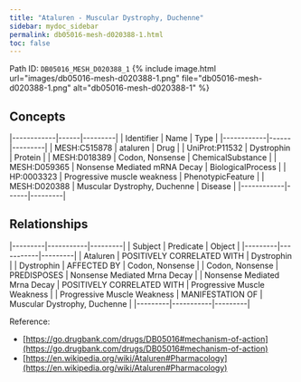 ```yaml
---
title: "Ataluren - Muscular Dystrophy, Duchenne"
sidebar: mydoc_sidebar
permalink: db05016-mesh-d020388-1.html
toc: false 
---
```



Path ID: `DB05016_MESH_D020388_1`
{% include image.html url="images/db05016-mesh-d020388-1.png" file="db05016-mesh-d020388-1.png" alt="db05016-mesh-d020388-1" %}

## Concepts

|------------|------|---------|
| Identifier | Name | Type    |
|------------|------|---------|
| MESH:C515878 | ataluren | Drug |
| UniProt:P11532 | Dystrophin | Protein |
| MESH:D018389 | Codon, Nonsense | ChemicalSubstance |
| MESH:D059365 | Nonsense Mediated mRNA Decay | BiologicalProcess |
| HP:0003323 | Progressive muscle weakness | PhenotypicFeature |
| MESH:D020388 | Muscular Dystrophy, Duchenne | Disease |
|------------|------|---------|

## Relationships

|---------|-----------|---------|
| Subject | Predicate | Object  |
|---------|-----------|---------|
| Ataluren | POSITIVELY CORRELATED WITH | Dystrophin |
| Dystrophin | AFFECTED BY | Codon, Nonsense |
| Codon, Nonsense | PREDISPOSES | Nonsense Mediated Mrna Decay |
| Nonsense Mediated Mrna Decay | POSITIVELY CORRELATED WITH | Progressive Muscle Weakness |
| Progressive Muscle Weakness | MANIFESTATION OF | Muscular Dystrophy, Duchenne |
|---------|-----------|---------|

Reference: 
  - [https://go.drugbank.com/drugs/DB05016#mechanism-of-action](https://go.drugbank.com/drugs/DB05016#mechanism-of-action)
  - [https://en.wikipedia.org/wiki/Ataluren#Pharmacology](https://en.wikipedia.org/wiki/Ataluren#Pharmacology)

